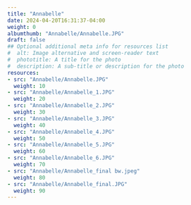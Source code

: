 ```yaml
---
title: "Annabelle"
date: 2024-04-20T16:31:37-04:00
weight: 0
albumthumb: "Annabelle/Annabelle.JPG"
draft: false
## Optional additional meta info for resources list
#  alt: Image alternative and screen-reader text
#  phototitle: A title for the photo
#  description: A sub-title or description for the photo
resources:
- src: "Annabelle/Annabelle.JPG"
  weight: 10
- src: "Annabelle/Annabelle_1.JPG"
  weight: 20
- src: "Annabelle/Annabelle_2.JPG"
  weight: 30
- src: "Annabelle/Annabelle_3.JPG"
  weight: 40
- src: "Annabelle/Annabelle_4.JPG"
  weight: 50
- src: "Annabelle/Annabelle_5.JPG"
  weight: 60
- src: "Annabelle/Annabelle_6.JPG"
  weight: 70
- src: "Annabelle/Annabelle_final bw.jpeg"
  weight: 80
- src: "Annabelle/Annabelle_final.JPG"
  weight: 90
---
```

